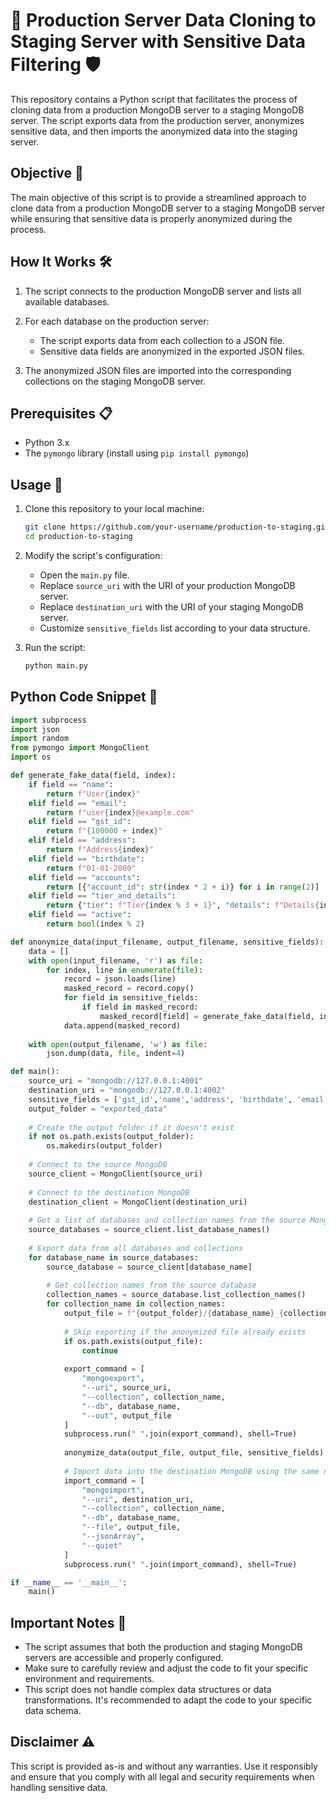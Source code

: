 
# 🚀 Production Server Data Cloning to Staging Server with Sensitive Data Filtering 🛡️

This repository contains a Python script that facilitates the process of cloning data from a production MongoDB server to a staging MongoDB server. The script exports data from the production server, anonymizes sensitive data, and then imports the anonymized data into the staging server.

## Objective 🎯

The main objective of this script is to provide a streamlined approach to clone data from a production MongoDB server to a staging MongoDB server while ensuring that sensitive data is properly anonymized during the process.

## How It Works 🛠️

1. The script connects to the production MongoDB server and lists all available databases.

2. For each database on the production server:
   - The script exports data from each collection to a JSON file.
   - Sensitive data fields are anonymized in the exported JSON files.

3. The anonymized JSON files are imported into the corresponding collections on the staging MongoDB server.

## Prerequisites 📋

- Python 3.x
- The `pymongo` library (install using `pip install pymongo`)

## Usage 🚀

1. Clone this repository to your local machine:

    ```sh
    git clone https://github.com/your-username/production-to-staging.git
    cd production-to-staging
    ```

2. Modify the script's configuration:
   - Open the `main.py` file.
   - Replace `source_uri` with the URI of your production MongoDB server.
   - Replace `destination_uri` with the URI of your staging MongoDB server.
   - Customize `sensitive_fields` list according to your data structure.

3. Run the script:

    ```sh
    python main.py
    ```

## Python Code Snippet 🐍

```python
import subprocess
import json
import random
from pymongo import MongoClient
import os

def generate_fake_data(field, index):
    if field == "name":
        return f"User{index}"
    elif field == "email":
        return f"user{index}@example.com"
    elif field == "gst_id":
        return f"{100000 + index}"
    elif field == "address":
        return f"Address{index}"
    elif field == "birthdate":
        return f"01-01-2000"
    elif field == "accounts":
        return [{"account_id": str(index * 2 + i)} for i in range(2)]
    elif field == "tier_and_details":
        return {"tier": f"Tier{index % 3 + 1}", "details": f"Details{index}"}
    elif field == "active":
        return bool(index % 2)

def anonymize_data(input_filename, output_filename, sensitive_fields):
    data = []
    with open(input_filename, 'r') as file:
        for index, line in enumerate(file):
            record = json.loads(line)
            masked_record = record.copy()
            for field in sensitive_fields:
                if field in masked_record:
                    masked_record[field] = generate_fake_data(field, index)
            data.append(masked_record)
    
    with open(output_filename, 'w') as file:
        json.dump(data, file, indent=4)

def main():
    source_uri = "mongodb://127.0.0.1:4001"  
    destination_uri = "mongodb://127.0.0.1:4002"  
    sensitive_fields = ['gst_id','name','address', 'birthdate', 'email', 'accounts', 'tier_and_details', 'active']
    output_folder = "exported_data" 
    
    # Create the output folder if it doesn't exist
    if not os.path.exists(output_folder):
        os.makedirs(output_folder)
    
    # Connect to the source MongoDB
    source_client = MongoClient(source_uri)
    
    # Connect to the destination MongoDB
    destination_client = MongoClient(destination_uri)
    
    # Get a list of databases and collection names from the source MongoDB
    source_databases = source_client.list_database_names()
    
    # Export data from all databases and collections
    for database_name in source_databases:
        source_database = source_client[database_name]
        
        # Get collection names from the source database
        collection_names = source_database.list_collection_names()
        for collection_name in collection_names:
            output_file = f"{output_folder}/{database_name}_{collection_name}_anonymized.json"
            
            # Skip exporting if the anonymized file already exists
            if os.path.exists(output_file):
                continue
            
            export_command = [
                "mongoexport",
                "--uri", source_uri,
                "--collection", collection_name,
                "--db", database_name,
                "--out", output_file
            ]
            subprocess.run(" ".join(export_command), shell=True)
            
            anonymize_data(output_file, output_file, sensitive_fields)
            
            # Import data into the destination MongoDB using the same names
            import_command = [
                "mongoimport",
                "--uri", destination_uri,
                "--collection", collection_name,
                "--db", database_name,
                "--file", output_file,
                "--jsonArray",
                "--quiet"
            ]
            subprocess.run(" ".join(import_command), shell=True)

if __name__ == '__main__':
    main()

```

## Important Notes 📝

- The script assumes that both the production and staging MongoDB servers are accessible and properly configured.
- Make sure to carefully review and adjust the code to fit your specific environment and requirements.
- This script does not handle complex data structures or data transformations. It's recommended to adapt the code to your specific data schema.

## Disclaimer ⚠️

This script is provided as-is and without any warranties. Use it responsibly and ensure that you comply with all legal and security requirements when handling sensitive data.


